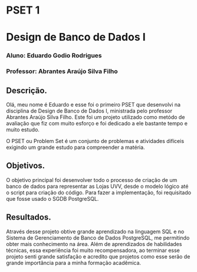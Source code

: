 # PSET 1
# Design de Banco de Dados I
### Aluno: Eduardo Godio Rodrigues
### Professor: Abrantes Araújo Silva Filho
## Descrição.
 Olá, meu nome é Eduardo e esse foi o primeiro PSET que desenvolvi na disciplina de Design de Banco de Dados I, ministrada pelo professor Abrantes Araújo Silva Filho.
 Este foi um projeto utilizado como metódo de avaliação que fiz com muito esforço e foi dedicado a ele bastante tempo e muito estudo.
 
 O PSET ou Problem Set é um conjunto de problemas e atividades difíceis exigindo um grande estudo para  compreender a matéria.
## Objetivos.
 O objetivo principal foi desenvolver todo o processo de criação de um banco de dados para representar as Lojas UVV, desde o modelo lógico até o script para criação do código. Para fazer a implementação, foi requisitado que fosse usado o SGDB PostgreSQL.
## Resultados.
 Através desse projeto obtive grande aprendizado na linguagem SQL e no Sistema de Gerenciamento de Banco de Dados PostgreSQL, me permitindo obter mais conhecimento na área. Além de aprendizados de habilidades técnicas, essa experiência foi muito recompensadora, ao terminar esse projeto senti grande satisfação e acredito que projetos como esse serão de grande importância para a minha formação acadêmica.
